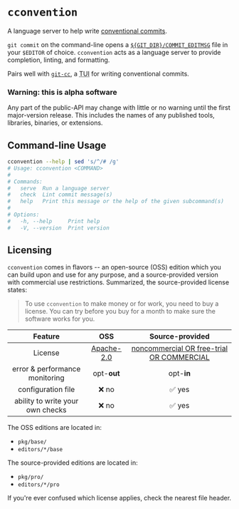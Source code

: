 # `cconvention`

A language server to help write [conventional commits][ccs].

`git commit` on the command-line opens a [`${GIT_DIR}/COMMIT_EDITMSG`](https://git-scm.com/docs/git-commit#_files) file in your `$EDITOR` of choice.
`cconvention` acts as a language server to provide completion, linting, and formatting.

Pairs well with [`git-cc`][git-cc], a <abbr title="Terminal User Interface">TUI</abbr> for writing conventional commits.

### Warning: this is alpha software

Any part of the public-API may change with little or no warning until the first major-version release.
This includes the names of any published tools, libraries, binaries, or extensions.

## Command-line Usage

```sh
cconvention --help | sed 's/^/# /g'
# Usage: cconvention <COMMAND>
#
# Commands:
#   serve  Run a language server
#   check  Lint commit message(s)
#   help   Print this message or the help of the given subcommand(s)
#
# Options:
#   -h, --help     Print help
#   -V, --version  Print version
```

<!--
  TODO: automate IDE usage docs with cog
  TODO: pre-commit
  TODO: vscode
  TODO: vim
  TODO: emacs
  TODO: helix
  TODO: sublime
  TODO: jetbrains
-->

<!-- TODO: ## Installation
  TODO: curl | sh
  TODO: deb
  TODO: nix
  TODO: rpm
  TODO: apk
  TODO: pypi
  TODO: npm
  TODO: brew
  TODO: gem
-->

## Licensing

`cconvention` comes in flavors -- an open-source (OSS) edition which you can build upon and use for any purpose, and a source-provided version with commercial use restrictions.
Summarized, the source-provided license states:

> To use `cconvention` to make money or for work, you need to buy a license.
> You can try before you buy for a month to make sure the software works for you.

|             Feature              |        OSS        |                      Source-provided                      |
| :------------------------------: | :---------------: | :-------------------------------------------------------: |
|             License              | [Apache-2.0][oss] | [noncommercial OR free-trial OR COMMERCIAL][src-provided] |
|  error & performance monitoring  |    opt-**out**    |                        opt-**in**                         |
|        configuration file        |       ❌ no       |                          ✅ yes                           |
| ability to write your own checks |       ❌ no       |                          ✅ yes                           |

The OSS editions are located in:

- `pkg/base/`
- `editors/*/base`

The source-provided editions are located in:

- `pkg/pro/`
- `editors/*/pro`

If you're ever confused which license applies, check the nearest file header.

<!-- links -->

[ccs]: https://conventionalcommits.org
[git-cc]: https://github.com/skalt/git-cc
[oss]: ./LICENSES/APACHE-2.0.md
[src-provided]: ./editors/code/pro/LICENSE.md
